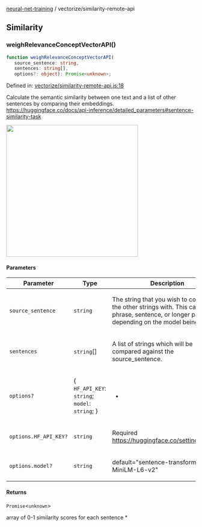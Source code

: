 [neural-net-training](../modules.md) / vectorize/similarity-remote-api

## Similarity

### weighRelevanceConceptVectorAPI()

```ts
function weighRelevanceConceptVectorAPI(
   source_sentence: string, 
   sentences: string[], 
   options?: object): Promise<unknown>;
```

Defined in: [vectorize/similarity-remote-api.js:18](https://github.com/vtempest/ai-research-agent/tree/master/packages/neural-net/src/vectorize/similarity-remote-api.js#L18)

Calculate the semantic similarity between one text and a list of
other sentences by comparing their embeddings.
https://huggingface.co/docs/api-inference/detailed_parameters#sentence-similarity-task

<img src="https://i.imgur.com/ex2UWnu.png" width="350px" />

#### Parameters

<table>
<thead>
<tr>
<th>Parameter</th>
<th>Type</th>
<th>Description</th>
</tr>
</thead>
<tbody>
<tr>
<td>

`source_sentence`

</td>
<td>

`string`

</td>
<td>

The string that you wish to
compare the other strings with. This can be a phrase, sentence,
or longer passage, depending on the model being used.

</td>
</tr>
<tr>
<td>

`sentences`

</td>
<td>

`string`[]

</td>
<td>

A list of strings which will be compared
against the source_sentence.

</td>
</tr>
<tr>
<td>

`options?`

</td>
<td>

\{ `HF_API_KEY`: `string`; `model`: `string`; \}

</td>
<td>

*

</td>
</tr>
<tr>
<td>

`options.HF_API_KEY?`

</td>
<td>

`string`

</td>
<td>

Required https://huggingface.co/settings/tokens

</td>
</tr>
<tr>
<td>

`options.model?`

</td>
<td>

`string`

</td>
<td>

default="sentence-transformers/all-MiniLM-L6-v2"

</td>
</tr>
</tbody>
</table>

#### Returns

`Promise`&lt;`unknown`&gt;

array of 0-1 similarity scores for each sentence
 *
